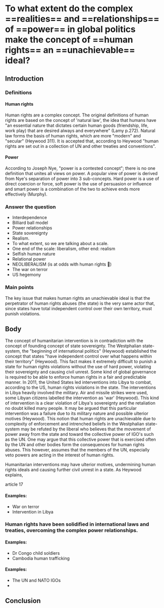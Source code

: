 # To what extent do the complex ==realities== and ==relationships== of ==power== in global politics make the concept of ==human rights== an ==unachievable== ideal?
## Introduction
### Definitions
#### Human rights
Human rights are a complex concept. The original definitions of human rights are based on the concept of 'natural law', the idea that humans have "an essential nature that dictates certain human goods (friendship, life, work play) that are desired always and everywhere" (Lamy p.272). Natural law forms the basis of human rights, which are more "modern" and "secular" (Heywood 311). It is accepted that, according to Heywood "human rights are set out in a collection of UN and other treaties and conventions". 
#### Power
According to Joseph Nye, "power is a contested concept"; there is no one definition that unites all views on power. A popular view of power is derived from Nye's separation of power into 3 sub-concepts. Hard power is a use of direct coercion or force, soft power is the use of persuasion or influence and smart power is a combination of the two to achieve ends more effectively (Murphy).
### Answer the question
- Interdependence 
- Billiard ball model
- Power relationships
- State sovereignty
- Realism.
- To what extent, so we are talking about a scale. 
- One end of the scale: liberalism, other end: realism
- Selfish human nature
- Relational power
- NEOLIBERALISM (is at odds with human rights 🤯)
- The war on terror
- US hegemony 

### Main points
The key issue that makes human rights an unachievable ideal is that the perpetrator of human rights abuses (the state) is the very same actor that, since states have total independent control over their own territory, must punish violations.
## Body
The concept of humanitarian intervention is in contradiction with the concept of founding concept of state sovereignty. The Westphalian state-system, the "beginning of international politics" (Heywood) established the concept that states "have independent control over what happens within their territory" (Heywood). This fact makes it extremely difficult to punish a state for human rights violations without the use of hard power, violating their sovereignty and causing civil unrest. Some kind of global governance is required to be able to enforce human rights in a fair and predictable manner. In 2011, the United States led interventions into Libya to combat, according to the US, human rights violations in the state. The interventions in Libya heavily involved the military. Air and missile strikes were used, some Libyan citizens labelled the intervention as 'war' (Heywood). This kind of intervention is a clear violation of Libya's sovereignty and the retaliation no doubt killed many people. It may be argued that this particular intervention was a failure due to its military nature and possible ulterior motives (Heywood). This notion that human rights are unachievable due to complexity of enforcement and intrenched beliefs in the Westphalian state-system may be refuted by the liberal who believes that the movement of power away from the state and toward the collective power of IGO's such as the UN. One may argue that this collective power that is exercised often by the UN and other bodies form the consequences for human rights abuses. This however, assumes that the members of the UN, especially veto powers are acting in the interest of human rights.

Humanitarian interventions may have ulterior motives, undermining human rights ideals and causing further civil unrest in a state. As Heywood explains, 

article 17

#### Examples: 
- War on terror
- Intervention in Libya
### Human rights have been solidified in international laws and treaties, overcoming the complex power relationships.
#### Examples: 
- Dr Congo child soldiers
- Cambodia human trafficking 



#### Examples: 
- The UN and NATO IGOs
- 

## Conclusion 
